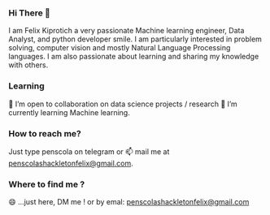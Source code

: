 ### Hi There 👋  
I am Felix Kiprotich a very passionate Machine learning engineer, Data Analyst, and python developer smile. I am particularly interested in problem solving, computer vision and mostly Natural Language Processing languages. I am also passionate about learning and sharing my knowledge with others.

### Learning
:dancers: I’m open to collaboration on data science projects / research :seedling: I’m currently learning Machine learning.

### How to reach me?
Just type penscola on telegram or :mailbox: mail me at penscolashackletonfelix@gmail.com.

### Where to find me ?
:smile: ...just here, DM me ! or by emal: penscolashackletonfelix@gmail.com


<!---
penscola/penscola is a ✨ special ✨ repository because its `README.md` (this file) appears on your GitHub profile.
You can click the Preview link to take a look at your changes.
--->
